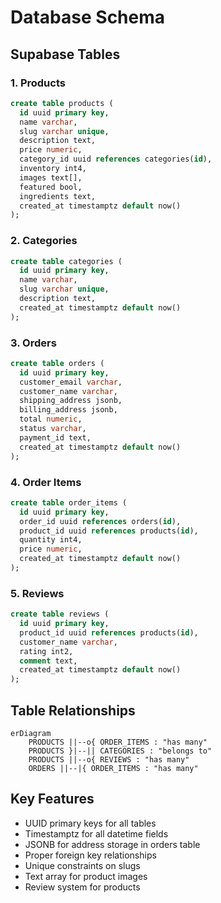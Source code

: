 # Database Schema

## Supabase Tables

### 1. Products

```sql
create table products (
  id uuid primary key,
  name varchar,
  slug varchar unique,
  description text,
  price numeric,
  category_id uuid references categories(id),
  inventory int4,
  images text[],
  featured bool,
  ingredients text,
  created_at timestamptz default now()
);
```

### 2. Categories

```sql
create table categories (
  id uuid primary key,
  name varchar,
  slug varchar unique,
  description text,
  created_at timestamptz default now()
);
```

### 3. Orders

```sql
create table orders (
  id uuid primary key,
  customer_email varchar,
  customer_name varchar,
  shipping_address jsonb,
  billing_address jsonb,
  total numeric,
  status varchar,
  payment_id text,
  created_at timestamptz default now()
);
```

### 4. Order Items

```sql
create table order_items (
  id uuid primary key,
  order_id uuid references orders(id),
  product_id uuid references products(id),
  quantity int4,
  price numeric,
  created_at timestamptz default now()
);
```

### 5. Reviews

```sql
create table reviews (
  id uuid primary key,
  product_id uuid references products(id),
  customer_name varchar,
  rating int2,
  comment text,
  created_at timestamptz default now()
);
```

## Table Relationships

```mermaid
erDiagram
    PRODUCTS ||--o{ ORDER_ITEMS : "has many"
    PRODUCTS }|--|| CATEGORIES : "belongs to"
    PRODUCTS ||--o{ REVIEWS : "has many"
    ORDERS ||--|{ ORDER_ITEMS : "has many"
```

## Key Features

- UUID primary keys for all tables
- Timestamptz for all datetime fields
- JSONB for address storage in orders table
- Proper foreign key relationships
- Unique constraints on slugs
- Text array for product images
- Review system for products
